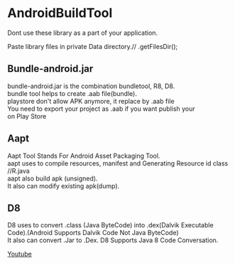 # AndroidBuildTool

Dont use these library as a part of your application.<br>

Paste library files in private Data directory.// .getFilesDir();


<h2>Bundle-android.jar</h2>
  bundle-android.jar is the combination bundletool, R8, D8.<br>
  bundle tool helps to create .aab file(bundle).<br>
  playstore don't allow APK anymore, it replace by .aab file<br>
  You need to export your project as .aab if you want publish your<br>
  on Play Store
  
<h2>Aapt</h2>
Aapt Tool Stands For Android Asset Packaging Tool.<br>
aapt uses to compile resources, manifest and Generating Resource id class //R.java<br>
aapt also build apk (unsigned).<br>
It also can modify existing apk(dump).<br>

<h2>D8</h2>
D8 uses to convert .class (Java ByteCode) into .dex(Dalvik Executable Code).(Android Supports Dalvik Code Not Java ByteCode)<br>
It also can convert .Jar to .Dex.
D8 Supports Java 8 Code Conversation.

<a href="https://youtube.com/@I-D0NT-KNOW">Youtube</a>
